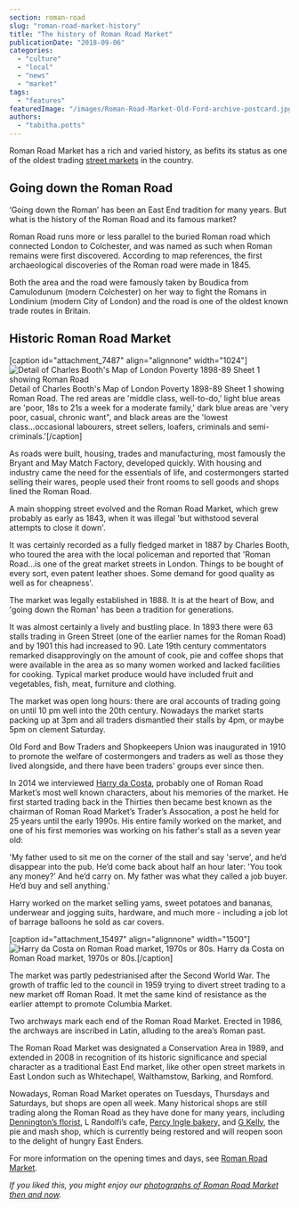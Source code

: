 ```yaml
---
section: roman-road
slug: "roman-road-market-history"
title: "The history of Roman Road Market"
publicationDate: "2018-09-06"
categories: 
  - "culture"
  - "local"
  - "news"
  - "market"
tags: 
  - "features"
featuredImage: "/images/Roman-Road-Market-Old-Ford-archive-postcard.jpg"
authors: 
  - "tabitha.potts"
---
```


Roman Road Market has a rich and varied history, as befits its status as one of the oldest trading [street markets](https://romanroadlondon.com/best-east-london-markets/) in the country.

## Going down the Roman Road

‘Going down the Roman’ has been an East End tradition for many years. But what is the history of the Roman Road and its famous market?

Roman Road runs more or less parallel to the buried Roman road which connected London to Colchester, and was named as such when Roman remains were first discovered. According to map references, the first archaeological discoveries of the Roman road were made in 1845.

Both the area and the road were famously taken by Boudica from Camulodunum (modern Colchester) on her way to fight the Romans in Londinium (modern City of London) and the road is one of the oldest known trade routes in Britain.

## Historic Roman Road Market

\[caption id="attachment\_7487" align="alignnone" width="1024"\]![Detail of Charles Booth's Map of London Poverty 1898-89 Sheet 1 showing Roman Road](/images/charles-booth-map-london-poverty-roman-road-detail-1024x633.png) Detail of Charles Booth's Map of London Poverty 1898-89 Sheet 1 showing Roman Road. The red areas are 'middle class, well-to-do,' light blue areas are 'poor, 18s to 21s a week for a moderate family,' dark blue areas are 'very poor, casual, chronic want", and black areas are the 'lowest class...occasional labourers, street sellers, loafers, criminals and semi-criminals.'\[/caption\]

As roads were built, housing, trades and manufacturing, most famously the Bryant and May Match Factory, developed quickly. With housing and industry came the need for the essentials of life, and costermongers started selling their wares, people used their front rooms to sell goods and shops lined the Roman Road.

A main shopping street evolved and the Roman Road Market, which grew probably as early as 1843, when it was illegal 'but withstood several attempts to close it down'.

It was certainly recorded as a fully fledged market in 1887 by Charles Booth, who toured the area with the local policeman and reported that 'Roman Road...is one of the great market streets in London. Things to be bought of every sort, even patent leather shoes. Some demand for good quality as well as for cheapness'.

The market was legally established in 1888. It is at the heart of Bow, and 'going down the Roman' has been a tradition for generations.

It was almost certainly a lively and bustling place. In 1893 there were 63 stalls trading in Green Street (one of the earlier names for the Roman Road) and by 1901 this had increased to 90. Late 19th century commentators remarked disapprovingly on the amount of cook, pie and coffee shops that were available in the area as so many women worked and lacked facilities for cooking. Typical market produce would have included fruit and vegetables, fish, meat, furniture and clothing.

The market was open long hours: there are oral accounts of trading going on until 10 pm well into the 20th century. Nowadays the market starts packing up at 3pm and all traders dismantled their stalls by 4pm, or maybe 5pm on clement Saturday.

Old Ford and Bow Traders and Shopkeepers Union was inaugurated in 1910 to promote the welfare of costermongers and traders as well as those they lived alongside, and there have been traders' groups ever since then.

In 2014 we interviewed [Harry da Costa](https://romanroadlondon.com/harry-da-costa-interview/), probably one of Roman Road Market’s most well known characters, about his memories of the market. He first started trading back in the Thirties then became best known as the chairman of Roman Road Market’s Trader’s Assocation, a post he held for 25 years until the early 1990s. His entire family worked on the market, and one of his first memories was working on his father's stall as a seven year old:

'My father used to sit me on the corner of the stall and say 'serve', and he’d disappear into the pub. He’d come back about half an hour later: 'You took any money?’ And he’d carry on. My father was what they called a job buyer. He’d buy and sell anything.'

Harry worked on the market selling yams, sweet potatoes and bananas, underwear and jogging suits, hardware, and much more - including a job lot of barrage balloons he sold as car covers.

\[caption id="attachment\_15497" align="alignnone" width="1500"\]![Harry da Costa on Roman Road market, 1970s or 80s.](/images/Harry-da-Costa-Roman-Road-Market-Trader.jpg) Harry da Costa on Roman Road market, 1970s or 80s.\[/caption\]

The market was partly pedestrianised after the Second World War. The growth of traffic led to the council in 1959 trying to divert street trading to a new market off Roman Road. It met the same kind of resistance as the earlier attempt to promote Columbia Market.

Two archways mark each end of the Roman Road Market. Erected in 1986, the archways are inscribed in Latin, alluding to the area’s Roman past.

The Roman Road Market was designated a Conservation Area in 1989, and extended in 2008 in recognition of its historic significance and special character as a traditional East End market, like other open street markets in East London such as Whitechapel, Walthamstow, Barking, and Romford.

Nowadays, Roman Road Market operates on Tuesdays, Thursdays and Saturdays, but shops are open all week. Many historical shops are still trading along the Roman Road as they have done for many years, including [Dennington’s florist](https://romanroadlondon.com/denningtons-florists/), L Randolfi’s cafe, [Percy Ingle bakery,](https://romanroadlondon.com/percy-ingle-bakery-east-london/) and [G Kelly](https://romanroadlondon.com/g-kelly-pie-and-mash-shop-reopens-roman-road/), the pie and mash shop, which is currently being restored and will reopen soon to the delight of hungry East Enders.

For more information on the opening times and days, see [Roman Road Market](https://romanroadlondon.com/market/).

_If you liked this, you might enjoy our [photographs of Roman Road Market then and now](https://romanroadlondon.com/roman-road-market-then-and-now-2018/)._
